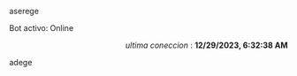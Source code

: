 aserege

<p>Bot activo: Online</p>
<p align="right"><i>ultima coneccion</i> : <b>12/29/2023, 6:32:38 AM</b></p>

 adege
